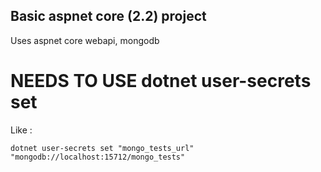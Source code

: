 ## Basic aspnet core (2.2) project

Uses aspnet core webapi, mongodb

# NEEDS TO USE dotnet user-secrets set
Like : 

 ``` 
 dotnet user-secrets set "mongo_tests_url" "mongodb://localhost:15712/mongo_tests" 
 ```